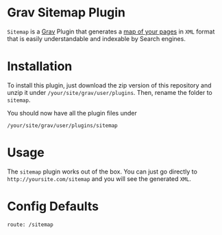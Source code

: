 # Grav Sitemap Plugin

`Sitemap` is a [Grav](http://github.com/getgrav/grav) Plugin that generates a [map of your pages](http://en.wikipedia.org/wiki/Site_map) in `XML` format that is easily understandable and indexable by Search engines.

# Installation
To install this plugin, just download the zip version of this repository and unzip it under `/your/site/grav/user/plugins`. Then, rename the folder to `sitemap`.

You should now have all the plugin files under

	/your/site/grav/user/plugins/sitemap

# Usage

The `sitemap` plugin works out of the box. You can just go directly to `http://yoursite.com/sitemap` and you will see the generated `XML`.

# Config Defaults

```
route: /sitemap
```
